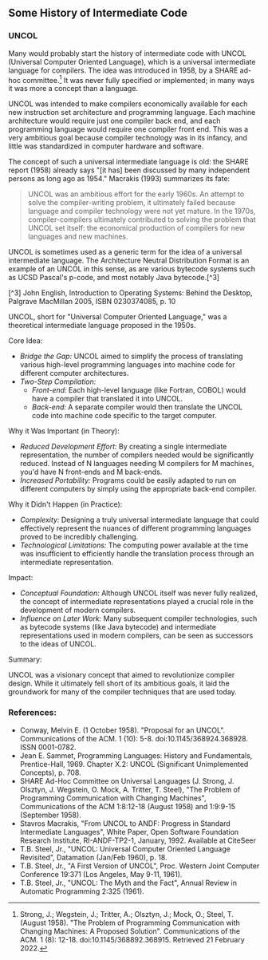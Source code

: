 
## Some History of Intermediate Code

### UNCOL

Many would probably start the history of intermediate code with UNCOL (Universal Computer Oriented Language), which is a universal
intermediate language for compilers. The idea was introduced in 1958, by a SHARE ad-hoc committee.[^1] It was never fully specified
or implemented; in many ways it was more a concept than a language.

UNCOL was intended to make compilers economically available for each new instruction set architecture and programming language.
Each machine architecture would require just one compiler back end, and each programming language would require one compiler front end.
This was a very ambitious goal because compiler technology was in its infancy, and little was standardized in computer hardware and software.

The concept of such a universal intermediate language is old: the SHARE report (1958) already says "[it has] been discussed by many
independent persons as long ago as 1954." Macrakis (1993) summarizes its fate:

> UNCOL was an ambitious effort for the early 1960s. An attempt to solve the compiler-writing problem, it ultimately failed because
> language and compiler technology were not yet mature. In the 1970s, compiler-compilers ultimately contributed to solving the problem
> that UNCOL set itself: the economical production of compilers for new languages and new machines.

UNCOL is sometimes used as a generic term for the idea of a universal intermediate language. The Architecture Neutral Distribution
Format is an example of an UNCOL in this sense, as are various bytecode systems such as UCSD Pascal's p-code, and most notably Java bytecode.[^3]


[^1]: Strong, J.; Wegstein, J.; Tritter, A.; Olsztyn, J.; Mock, O.; Steel, T. (August 1958).
"The Problem of Programming Communication with Changing Machines: A Proposed Solution".
Communications of the ACM. 1 (8): 12-18. doi:10.1145/368892.368915. Retrieved 21 February 2022.

[^3] John English, Introduction to Operating Systems: Behind the Desktop, Palgrave MacMillan 2005, ISBN 0230374085, p. 10


UNCOL, short for "Universal Computer Oriented Language," was a theoretical intermediate language proposed in the 1950s. 

Core Idea:
* *Bridge the Gap:* UNCOL aimed to simplify the process of translating various high-level programming languages into machine code for different computer architectures.
* *Two-Step Compilation:* 
    * *Front-end:* Each high-level language (like Fortran, COBOL) would have a compiler that translated it into UNCOL.
    * *Back-end:* A separate compiler would then translate the UNCOL code into machine code specific to the target computer.

Why it Was Important (in Theory):

* *Reduced Development Effort:* By creating a single intermediate representation, the number of compilers needed would be significantly reduced. Instead of N languages needing M compilers for M machines, you'd have N front-ends and M back-ends.
* *Increased Portability:* Programs could be easily adapted to run on different computers by simply using the appropriate back-end compiler.

Why it Didn't Happen (in Practice):

* *Complexity:* Designing a truly universal intermediate language that could effectively represent the nuances of different programming languages proved to be incredibly challenging.
* *Technological Limitations:* The computing power available at the time was insufficient to efficiently handle the translation process through an intermediate representation.

Impact:

* *Conceptual Foundation:* Although UNCOL itself was never fully realized, the concept of intermediate representations played a crucial role in the development of modern compilers.
* *Influence on Later Work:* Many subsequent compiler technologies, such as bytecode systems (like Java bytecode) and intermediate representations used in modern compilers, can be seen as successors to the ideas of UNCOL.

Summary:

UNCOL was a visionary concept that aimed to revolutionize compiler design. While it ultimately fell short of its ambitious goals, it laid the groundwork for many of the compiler techniques that are used today.


### References:

* Conway, Melvin E. (1 October 1958). "Proposal for an UNCOL". Communications of the ACM. 1 (10): 5-8. doi:10.1145/368924.368928. ISSN 0001-0782.
* Jean E. Sammet, Programming Languages: History and Fundamentals, Prentice-Hall, 1969. Chapter X.2: UNCOL (Significant Unimplemented Concepts), p. 708.
* SHARE Ad-Hoc Committee on Universal Languages (J. Strong, J. Olsztyn, J. Wegstein, O. Mock, A. Tritter, T. Steel), "The Problem of Programming Communication with Changing Machines", Communications of the ACM 1:8:12-18 (August 1958) and 1:9:9-15 (September 1958).
* Stavros Macrakis, "From UNCOL to ANDF: Progress in Standard Intermediate Languages", White Paper, Open Software Foundation Research Institute, RI-ANDF-TP2-1, January, 1992. Available at CiteSeer
* T.B. Steel, Jr., "UNCOL: Universal Computer Oriented Language Revisited", Datamation (Jan/Feb 1960), p. 18.
* T.B. Steel, Jr., "A First Version of UNCOL", Proc. Western Joint Computer Conference 19:371 (Los Angeles, May 9-11, 1961).
* T.B. Steel, Jr., "UNCOL: The Myth and the Fact", Annual Review in Automatic Programming 2:325 (1961).
